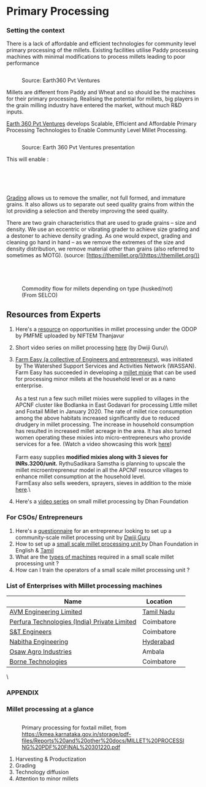 # Primary Processing

### Setting the context&#x20;

There is a lack of affordable and efficient technologies for community level primary processing of the millets. Existing facilities utilise Paddy processing machines with minimal modifications to process millets leading to poor performance

<figure><img src="../../.gitbook/assets/Screenshot 2023-04-26 at 6.49.31 PM.png" alt=""><figcaption><p>Source: Earth360 Pvt Ventures</p></figcaption></figure>

Millets are different from Paddy and Wheat and so should be the machines for their primary processing. Realising the potential for millets, big players in the grain milling industry have entered the market, without much R\&D inputs.

[Earth 360 Pvt Ventures](https://www.earth360.in/earth360.html) develops Scalable, Efficient and Affordable Primary Processing Technologies to Enable Community Level Millet Processing.&#x20;

<figure><img src="../../.gitbook/assets/Screenshot 2023-04-26 at 6.52.10 PM.png" alt=""><figcaption><p>Source: Earth 360 Pvt Ventures presentation</p></figcaption></figure>

This will enable :

<figure><img src="../../.gitbook/assets/Screenshot 2023-04-26 at 6.52.15 PM.png" alt=""><figcaption></figcaption></figure>

<figure><img src="../../.gitbook/assets/Screenshot 2023-04-26 at 6.59.39 PM.png" alt=""><figcaption></figcaption></figure>

<figure><img src="../../.gitbook/assets/image (48).png" alt=""><figcaption></figcaption></figure>

<figure><img src="../../.gitbook/assets/image (22).png" alt=""><figcaption></figcaption></figure>

<figure><img src="../../.gitbook/assets/image (11).png" alt=""><figcaption></figcaption></figure>

[Grading](https://themillet.org/2019/03/07/importance-of-grading-in-community-scale-small-millet-processing/) allows us to remove the smaller, not full formed, and immature grains. It also allows us to separate out seed quality grains from within the lot providing a selection and thereby improving the seed quality.

There are two grain characteristics that are used to grade grains – size and density. We use an eccentric or vibrating grader to achieve size grading and a destoner to achieve density grading. As one would expect, grading and cleaning go hand in hand – as we remove the extremes of the size and density distribution, we remove material other than grains (also referred to sometimes as MOTG). (source: [https://themillet.org/](https://themillet.org/))

<figure><img src="../../.gitbook/assets/image (13).png" alt=""><figcaption></figcaption></figure>

<figure><img src="../../.gitbook/assets/image (45).png" alt=""><figcaption></figcaption></figure>

<figure><img src="../../.gitbook/assets/image (29).png" alt=""><figcaption></figcaption></figure>

<figure><img src="../../.gitbook/assets/Screenshot 2023-04-25 at 4.15.58 PM.png" alt=""><figcaption><p>Commodity flow for millets depending on type (husked/not) (From SELCO)</p></figcaption></figure>



## Resources from Experts&#x20;

1. Here's a [resource](https://www.youtube.com/watch?v=m26oWVck-YY) on opportunities in millet processing under the ODOP by PMFME uploaded by NIFTEM Thanjavur
2. Short video series on millet processing [here](https://youtube.com/playlist?list=PLw4jroI0AKyC9avNj1fLKQc78UWAr8sVj) (by Dwiji Guru)\

3. [Farm Easy (a collective of Engineers and entrepreneurs)](https://gofarmeasy.in/), was initiated by The Watershed Support Services and Activities Network (WASSAN). Farm Easy has succeeded in developing a [millet mixie](https://www.youtube.com/watch?v=09O3U0BebQI\&t=194s) that can be used for processing minor millets at the household level or as a nano enterprise. \
   \
   As a test run a few such millet mixies were supplied to villages in the APCNF cluster like Bodlanka in East Godavari for processing Little millet and Foxtail Millet in January 2020. The rate of millet rice consumption among the above habitats increased significantly due to reduced drudgery in millet processing. The increase in household consumption has resulted in increased millet acreage in the area. It has also turned women operating these mixies into micro-entrepreneurs who provide services for a fee. (Watch a video showcasing this work [here](https://www.youtube.com/watch?v=09O3U0BebQI\&t=194s))\
   \
   Farm easy supplies **modified mixies along with 3 sieves for INRs.3200/unit.** RythuSadikara Samstha is planning to upscale the millet microentrepreneur model in all the APCNF resource villages to enhance millet consumption at the household level.  \
   FarmEasy also sells weeders, sprayers, sieves in addition to the mixie [here](https://gofarmeasy.in/shop/).\

4. Here's a [video series](https://www.youtube.com/playlist?list=PL5x3RzdVZoKOF3pjLbQjYdtNa-PqKlx65) on small millet processing by Dhan Foundation

### For CSOs/ Entrepreneurs

1. Here's a [questionnaire](https://docs.google.com/document/d/1jht27Uqb45oOTWqASd7Bvcv-laq1Ax3m\_lCeNICbZwI/edit) for an entrepreneur looking to set up a community-scale millet processing unit by [Dwiji Guru](https://themillet.org/author/dnguru/)
2. How to set up a [small scale millet processing unit ](https://www.dhan.org/smallmillets2/file/guidelines-sm.pdf)by Dhan Foundation  in English & [Tamil](https://www.dhan.org/smallmillets2/file/guidelines-sm.pdf)
3. What are the [types of machines](https://www.dhan.org/smallmillets2/file/Small%20millet%20processing%20machines%20Experience%20of%20DHAN%20ppt.pdf) required in a small scale millet processing unit ?&#x20;
4. How can I train the operators of a small scale millet processing unit ?

### List of Enterprises with Millet processing machines&#x20;

| Name                                                                            | Location                                                          |   |
| ------------------------------------------------------------------------------- | ----------------------------------------------------------------- | - |
| [AVM Engineering Limited](https://www.indiamart.com/avmengineeringindustries/)  | [Tamil Nadu](https://www.indiamart.com/avmengineeringindustries/) |   |
| [Perfura Technologies (India) Private Limited](https://www.perfura.co.in/)      | Coimbatore                                                        |   |
| [S\&T Engineers](https://www.stengineers.in/)                                   | Coimbatore                                                        |   |
| [Nabitha Engineering](https://www.storenabhitha.in/profile.html)                | [Hyderabad](https://www.storenabhitha.in/profile.html)            |   |
| [Osaw Agro Industries](https://www.agrosaw.co.in/search.html?ss=millet)         | Ambala                                                            |   |
| [Borne Technologies](https://borne-technologies-private-limited.business.site/) | Coimbatore                                                        |   |



\


### &#x20;



###

###

### APPENDIX



### Millet processing at a glance

<figure><img src="../../.gitbook/assets/Screenshot 2023-04-18 at 4.03.49 PM.png" alt=""><figcaption><p>Primary processing for foxtail millet, from  <a href="https://kmea.karnataka.gov.in/storage/pdf-files/Reports%20and%20other%20docs/MILLET%20PROCESSING%20PDF%20FINAL%20301220.pdf">https://kmea.karnataka.gov.in/storage/pdf-files/Reports%20and%20other%20docs/MILLET%20PROCESSING%20PDF%20FINAL%20301220.pdf</a></p></figcaption></figure>

1. Harvesting & Productization
2. Grading
3. Technology diffusion
4. Attention to minor millets
